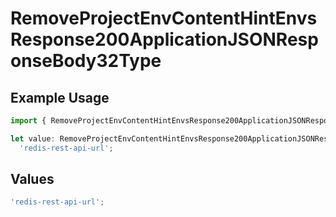 # RemoveProjectEnvContentHintEnvsResponse200ApplicationJSONResponseBody32Type

## Example Usage

```typescript
import { RemoveProjectEnvContentHintEnvsResponse200ApplicationJSONResponseBody32Type } from '@vercel/client/models/operations';

let value: RemoveProjectEnvContentHintEnvsResponse200ApplicationJSONResponseBody32Type =
  'redis-rest-api-url';
```

## Values

```typescript
'redis-rest-api-url';
```
